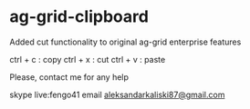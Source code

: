# ag-grid-clipboard

Added cut functionality to original ag-grid enterprise features

ctrl + c : copy
ctrl + x : cut
ctrl + v : paste

Please, contact me for any help

skype   live:fengo41
email   aleksandarkaliski87@gmail.com
